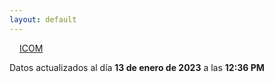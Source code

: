 ```yaml
---
layout: default
---
```

<a href="planes/ICOM/" style="padding: 1rem;">ICOM</a>
<p class_="text-center text-muted">Datos actualizados al día <b>13 de enero de 2023</b> a las <b>12:36 PM</b></p>